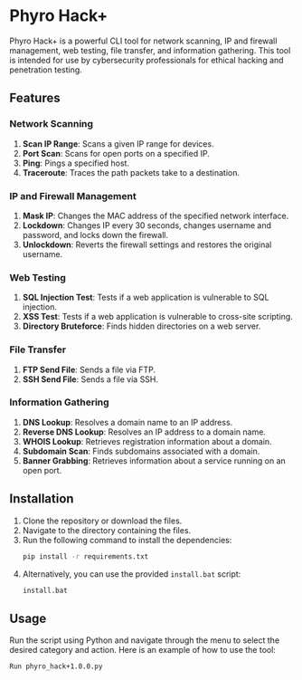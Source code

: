 # Phyro Hack+

Phyro Hack+ is a powerful CLI tool for network scanning, IP and firewall management, web testing, file transfer, and information gathering. This tool is intended for use by cybersecurity professionals for ethical hacking and penetration testing.

## Features

### Network Scanning
1. **Scan IP Range**: Scans a given IP range for devices.
2. **Port Scan**: Scans for open ports on a specified IP.
3. **Ping**: Pings a specified host.
4. **Traceroute**: Traces the path packets take to a destination.

### IP and Firewall Management
1. **Mask IP**: Changes the MAC address of the specified network interface.
2. **Lockdown**: Changes IP every 30 seconds, changes username and password, and locks down the firewall.
3. **Unlockdown**: Reverts the firewall settings and restores the original username.

### Web Testing
1. **SQL Injection Test**: Tests if a web application is vulnerable to SQL injection.
2. **XSS Test**: Tests if a web application is vulnerable to cross-site scripting.
3. **Directory Bruteforce**: Finds hidden directories on a web server.

### File Transfer
1. **FTP Send File**: Sends a file via FTP.
2. **SSH Send File**: Sends a file via SSH.

### Information Gathering
1. **DNS Lookup**: Resolves a domain name to an IP address.
2. **Reverse DNS Lookup**: Resolves an IP address to a domain name.
3. **WHOIS Lookup**: Retrieves registration information about a domain.
4. **Subdomain Scan**: Finds subdomains associated with a domain.
5. **Banner Grabbing**: Retrieves information about a service running on an open port.

## Installation

1. Clone the repository or download the files.
2. Navigate to the directory containing the files.
3. Run the following command to install the dependencies:
    ```bash
    pip install -r requirements.txt
    ```
4. Alternatively, you can use the provided `install.bat` script:
    ```bat
    install.bat
    ```

## Usage

Run the script using Python and navigate through the menu to select the desired category and action. Here is an example of how to use the tool:

```bash
Run phyro_hack+1.0.0.py
